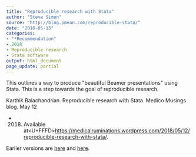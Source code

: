 ```yaml
---
title: "Reproducible research with Stata"
author: "Steve Simon"
source: "http://blog.pmean.com/reproducible-stata/"
date: "2018-05-13"
categories:
- "*Recommendation"
- 2018
- Reproducible research
- Stata software
output: html_document
page_update: partial
---
```


This outlines a way to produce "beautiful Beamer presentations" using
Stata. This is a step towards the goal of reproducible
research.

<!---More--->

Karthik Balachandrian. Reproducible research with Stata. Medico Musings
blog. May 12
- 2018. Available
at<U+FFFD><https://medicalruminations.wordpress.com/2018/05/12/reproducible-research-with-stata/>.


Earlier versions are [here][sim1] and [here][sim2].
 
[sim1]: http://blog.pmean.com/reproducible-stata/
[sim2]: http://new.pmean.com/reproducible-stata/
 
